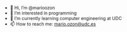 - 👋 Hi, I’m @marioozon
- 👀 I’m interested in programming
- 🌱 I’m currently learning computer engineering at UDC 
- 📫 How to reach me: mario.ozon@udc.es

<!---
marioozon/marioozon is a ✨ special ✨ repository because its `README.md` (this file) appears on your GitHub profile.
You can click the Preview link to take a look at your changes.
--->
